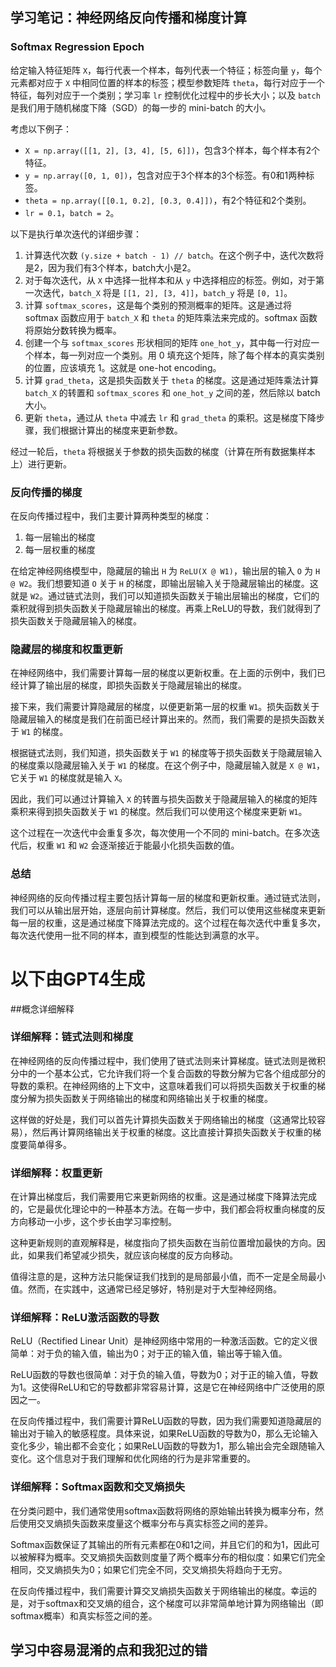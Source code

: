 ## 学习笔记：神经网络反向传播和梯度计算

### Softmax Regression Epoch

给定输入特征矩阵 `X`，每行代表一个样本，每列代表一个特征；标签向量 `y`，每个元素都对应于 `X` 中相同位置的样本的标签；模型参数矩阵 `theta`，每行对应于一个特征，每列对应于一个类别；学习率 `lr` 控制优化过程中的步长大小；以及 `batch` 是我们用于随机梯度下降（SGD）的每一步的 mini-batch 的大小。

考虑以下例子：

- `X = np.array([[1, 2], [3, 4], [5, 6]])`，包含3个样本，每个样本有2个特征。
- `y = np.array([0, 1, 0])`，包含对应于3个样本的3个标签。有0和1两种标签。
- `theta = np.array([[0.1, 0.2], [0.3, 0.4]])`，有2个特征和2个类别。
- `lr = 0.1`，`batch = 2`。

以下是执行单次迭代的详细步骤：

1. 计算迭代次数 `(y.size + batch - 1) // batch`。在这个例子中，迭代次数将是2，因为我们有3个样本，batch大小是2。
2. 对于每次迭代，从 `X` 中选择一批样本和从 `y` 中选择相应的标签。例如，对于第一次迭代，`batch_X` 将是 `[[1, 2], [3, 4]]`，`batch_y` 将是 `[0, 1]`。
3. 计算 `softmax_scores`，这是每个类别的预测概率的矩阵。这是通过将 softmax 函数应用于 `batch_X` 和 `theta` 的矩阵乘法来完成的。softmax 函数将原始分数转换为概率。
4. 创建一个与 `softmax_scores` 形状相同的矩阵 `one_hot_y`，其中每一行对应一个样本，每一列对应一个类别。用 0 填充这个矩阵，除了每个样本的真实类别的位置，应该填充 1。这就是 one-hot encoding。
5. 计算 `grad_theta`，这是损失函数关于 `theta` 的梯度。这是通过矩阵乘法计算 `batch_X` 的转置和 `softmax_scores` 和 `one_hot_y` 之间的差，然后除以 batch 大小。
6. 更新 `theta`，通过从 `theta` 中减去 `lr` 和 `grad_theta` 的乘积。这是梯度下降步骤，我们根据计算出的梯度来更新参数。

经过一轮后，`theta` 将根据关于参数的损失函数的梯度（计算在所有数据集样本上）进行更新。

### 反向传播的梯度

在反向传播过程中，我们主要计算两种类型的梯度：

1. 每一层输出的梯度
2. 每一层权重的梯度

在给定神经网络模型中，隐藏层的输出 `H` 为 `ReLU(X @ W1)`，输出层的输入 `O` 为 `H @ W2`。我们想要知道 `O` 关于 `H` 的梯度，即输出层输入关于隐藏层输出的梯度。这就是 `W2`。通过链式法则，我们可以知道损失函数关于输出层输出的梯度，它们的乘积就得到损失函数关于隐藏层输出的梯度。再乘上ReLU的导数，我们就得到了损失函数关于隐藏层输入的梯度。

### 隐藏层的梯度和权重更新

在神经网络中，我们需要计算每一层的梯度以更新权重。在上面的示例中，我们已经计算了输出层的梯度，即损失函数关于隐藏层输出的梯度。

接下来，我们需要计算隐藏层的梯度，以便更新第一层的权重 `W1`。损失函数关于隐藏层输入的梯度是我们在前面已经计算出来的。然而，我们需要的是损失函数关于 `W1` 的梯度。

根据链式法则，我们知道，损失函数关于 `W1` 的梯度等于损失函数关于隐藏层输入的梯度乘以隐藏层输入关于 `W1` 的梯度。在这个例子中，隐藏层输入就是 `X @ W1`，它关于 `W1` 的梯度就是输入 `X`。

因此，我们可以通过计算输入 `X` 的转置与损失函数关于隐藏层输入的梯度的矩阵乘积来得到损失函数关于 `W1` 的梯度。然后我们可以使用这个梯度来更新 `W1`。

这个过程在一次迭代中会重复多次，每次使用一个不同的 mini-batch。在多次迭代后，权重 `W1` 和 `W2` 会逐渐接近于能最小化损失函数的值。


### 总结

神经网络的反向传播过程主要包括计算每一层的梯度和更新权重。通过链式法则，我们可以从输出层开始，逐层向前计算梯度。然后，我们可以使用这些梯度来更新每一层的权重，这是通过梯度下降算法完成的。这个过程在每次迭代中重复多次，每次迭代使用一批不同的样本，直到模型的性能达到满意的水平。


# 以下由GPT4生成

##概念详细解释

### 详细解释：链式法则和梯度

在神经网络的反向传播过程中，我们使用了链式法则来计算梯度。链式法则是微积分中的一个基本公式，它允许我们将一个复合函数的导数分解为它各个组成部分的导数的乘积。在神经网络的上下文中，这意味着我们可以将损失函数关于权重的梯度分解为损失函数关于网络输出的梯度和网络输出关于权重的梯度。

这样做的好处是，我们可以首先计算损失函数关于网络输出的梯度（这通常比较容易），然后再计算网络输出关于权重的梯度。这比直接计算损失函数关于权重的梯度要简单得多。

### 详细解释：权重更新

在计算出梯度后，我们需要用它来更新网络的权重。这是通过梯度下降算法完成的，它是最优化理论中的一种基本方法。在每一步中，我们都会将权重向梯度的反方向移动一小步，这个步长由学习率控制。

这种更新规则的直观解释是，梯度指向了损失函数在当前位置增加最快的方向。因此，如果我们希望减少损失，就应该向梯度的反方向移动。

值得注意的是，这种方法只能保证我们找到的是局部最小值，而不一定是全局最小值。然而，在实践中，这通常已经足够好，特别是对于大型神经网络。

### 详细解释：ReLU激活函数的导数

ReLU（Rectified Linear Unit）是神经网络中常用的一种激活函数。它的定义很简单：对于负的输入值，输出为0；对于正的输入值，输出等于输入值。

ReLU函数的导数也很简单：对于负的输入值，导数为0；对于正的输入值，导数为1。这使得ReLU和它的导数都非常容易计算，这是它在神经网络中广泛使用的原因之一。

在反向传播过程中，我们需要计算ReLU函数的导数，因为我们需要知道隐藏层的输出对于输入的敏感程度。具体来说，如果ReLU函数的导数为0，那么无论输入变化多少，输出都不会变化；如果ReLU函数的导数为1，那么输出会完全跟随输入变化。这个信息对于我们理解和优化网络的行为是非常重要的。

### 详细解释：Softmax函数和交叉熵损失

在分类问题中，我们通常使用softmax函数将网络的原始输出转换为概率分布，然后使用交叉熵损失函数来度量这个概率分布与真实标签之间的差异。

Softmax函数保证了其输出的所有元素都在0和1之间，并且它们的和为1，因此可以被解释为概率。交叉熵损失函数则度量了两个概率分布的相似度：如果它们完全相同，交叉熵损失为0；如果它们完全不同，交叉熵损失将趋向于无穷。

在反向传播过程中，我们需要计算交叉熵损失函数关于网络输出的梯度。幸运的是，对于softmax和交叉熵的组合，这个梯度可以非常简单地计算为网络输出（即softmax概率）和真实标签之间的差。

## 学习中容易混淆的点和我犯过的错

